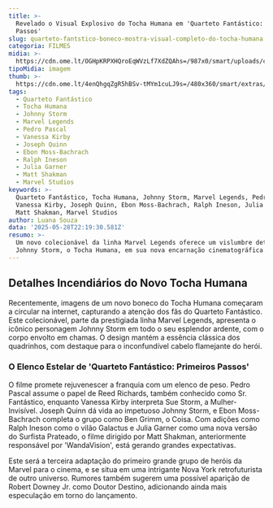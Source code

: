 ```yaml
---
title: >-
  Revelado o Visual Explosivo do Tocha Humana em 'Quarteto Fantástico: Primeiros
  Passos'
slug: quarteto-fantstico-boneco-mostra-visual-completo-do-tocha-humana
categoria: FILMES
midia: >-
  https://cdn.ome.lt/OGHpKRPXHQroEqWVzLf7XdZQAhs=/987x0/smart/uploads/conteudo/fotos/sem_titulo11.png
tipoMidia: imagem
thumb: >-
  https://cdn.ome.lt/4enQhgqZgR5hBSv-tMYm1cuLJ9s=/480x360/smart/extras/conteudos/sem_titulo11.png
tags:
  - Quarteto Fantástico
  - Tocha Humana
  - Johnny Storm
  - Marvel Legends
  - Pedro Pascal
  - Vanessa Kirby
  - Joseph Quinn
  - Ebon Moss-Bachrach
  - Ralph Ineson
  - Julia Garner
  - Matt Shakman
  - Marvel Studios
keywords: >-
  Quarteto Fantástico, Tocha Humana, Johnny Storm, Marvel Legends, Pedro Pascal,
  Vanessa Kirby, Joseph Quinn, Ebon Moss-Bachrach, Ralph Ineson, Julia Garner,
  Matt Shakman, Marvel Studios
author: Luana Souza
data: '2025-05-28T22:19:30.581Z'
resumo: >-
  Um novo colecionável da linha Marvel Legends oferece um vislumbre detalhado de
  Johnny Storm, o Tocha Humana, em sua nova encarnação cinematográfica.
---
```


## Detalhes Incendiários do Novo Tocha Humana

Recentemente, imagens de um novo boneco do Tocha Humana começaram a circular na internet, capturando a atenção dos fãs do Quarteto Fantástico. Este colecionável, parte da prestigiada linha Marvel Legends, apresenta o icônico personagem Johnny Storm em todo o seu esplendor ardente, com o corpo envolto em chamas. O design mantém a essência clássica dos quadrinhos, com destaque para o inconfundível cabelo flamejante do herói.

### O Elenco Estelar de 'Quarteto Fantástico: Primeiros Passos'

O filme promete rejuvenescer a franquia com um elenco de peso. Pedro Pascal assume o papel de Reed Richards, também conhecido como Sr. Fantástico, enquanto Vanessa Kirby interpreta Sue Storm, a Mulher-Invisível. Joseph Quinn dá vida ao impetuoso Johnny Storm, e Ebon Moss-Bachrach completa o grupo como Ben Grimm, o Coisa. Com adições como Ralph Ineson como o vilão Galactus e Julia Garner como uma nova versão do Surfista Prateado, o filme dirigido por Matt Shakman, anteriormente responsável por 'WandaVision', está gerando grandes expectativas.

Este será a terceira adaptação do primeiro grande grupo de heróis da Marvel para o cinema, e se situa em uma intrigante Nova York retrofuturista de outro universo. Rumores também sugerem uma possível aparição de Robert Downey Jr. como Doutor Destino, adicionando ainda mais especulação em torno do lançamento.
